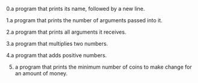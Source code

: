 0.a program that prints its name, followed by a new line.

1.a program that prints the number of arguments passed into it.

2.a program that prints all arguments it receives.

3.a program that multiplies two numbers.

4.a program that adds positive numbers.

5. a program that prints the minimum number of coins to make change for an amount of money.
